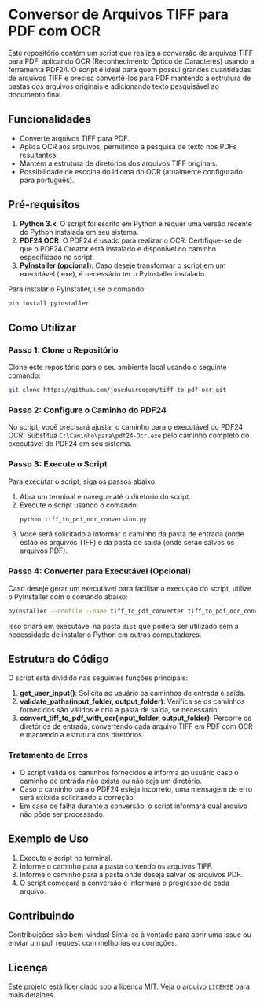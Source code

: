 # Conversor de Arquivos TIFF para PDF com OCR

Este repositório contém um script que realiza a conversão de arquivos TIFF para PDF, aplicando OCR (Reconhecimento Óptico de Caracteres) usando a ferramenta PDF24. O script é ideal para quem possui grandes quantidades de arquivos TIFF e precisa convertê-los para PDF mantendo a estrutura de pastas dos arquivos originais e adicionando texto pesquisável ao documento final.

## Funcionalidades

- Converte arquivos TIFF para PDF.
- Aplica OCR aos arquivos, permitindo a pesquisa de texto nos PDFs resultantes.
- Mantém a estrutura de diretórios dos arquivos TIFF originais.
- Possibilidade de escolha do idioma do OCR (atualmente configurado para português).

## Pré-requisitos

1. **Python 3.x**: O script foi escrito em Python e requer uma versão recente do Python instalada em seu sistema.
2. **PDF24 OCR**: O PDF24 é usado para realizar o OCR. Certifique-se de que o PDF24 Creator está instalado e disponível no caminho especificado no script.
3. **PyInstaller (opcional)**: Caso deseje transformar o script em um executável (.exe), é necessário ter o PyInstaller instalado.

Para instalar o PyInstaller, use o comando:
```sh
pip install pyinstaller
```

## Como Utilizar

### Passo 1: Clone o Repositório

Clone este repositório para o seu ambiente local usando o seguinte comando:
```sh
git clone https://github.com/joseduardogon/tiff-to-pdf-ocr.git
```

### Passo 2: Configure o Caminho do PDF24

No script, você precisará ajustar o caminho para o executável do PDF24 OCR. Substitua `C:\Caminho\para\pdf24-Ocr.exe` pelo caminho completo do executável do PDF24 em seu sistema.

### Passo 3: Execute o Script

Para executar o script, siga os passos abaixo:

1. Abra um terminal e navegue até o diretório do script.
2. Execute o script usando o comando:
   ```sh
   python tiff_to_pdf_ocr_conversion.py
   ```
3. Você será solicitado a informar o caminho da pasta de entrada (onde estão os arquivos TIFF) e da pasta de saída (onde serão salvos os arquivos PDF).

### Passo 4: Converter para Executável (Opcional)

Caso deseje gerar um executável para facilitar a execução do script, utilize o PyInstaller com o comando abaixo:
```sh
pyinstaller --onefile --name tiff_to_pdf_converter tiff_to_pdf_ocr_conversion.py
```
Isso criará um executável na pasta `dist` que poderá ser utilizado sem a necessidade de instalar o Python em outros computadores.

## Estrutura do Código

O script está dividido nas seguintes funções principais:

1. **get_user_input()**: Solicita ao usuário os caminhos de entrada e saída.
2. **validate_paths(input_folder, output_folder)**: Verifica se os caminhos fornecidos são válidos e cria a pasta de saída, se necessário.
3. **convert_tiff_to_pdf_with_ocr(input_folder, output_folder)**: Percorre os diretórios de entrada, convertendo cada arquivo TIFF em PDF com OCR e mantendo a estrutura dos diretórios.

### Tratamento de Erros

- O script valida os caminhos fornecidos e informa ao usuário caso o caminho de entrada não exista ou não seja um diretório.
- Caso o caminho para o PDF24 esteja incorreto, uma mensagem de erro será exibida solicitando a correção.
- Em caso de falha durante a conversão, o script informará qual arquivo não pôde ser processado.

## Exemplo de Uso

1. Execute o script no terminal.
2. Informe o caminho para a pasta contendo os arquivos TIFF.
3. Informe o caminho para a pasta onde deseja salvar os arquivos PDF.
4. O script começará a conversão e informará o progresso de cada arquivo.

## Contribuindo

Contribuições são bem-vindas! Sinta-se à vontade para abrir uma issue ou enviar um pull request com melhorias ou correções.

## Licença

Este projeto está licenciado sob a licença MIT. Veja o arquivo `LICENSE` para mais detalhes.

